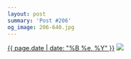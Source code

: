 ```yaml
---
layout: post
summary: 'Post #206'
og_image: 206-640.jpg
---
```


<p>
  <time><a href="/206">{{ page.date | date: "%B %e, %Y" }}</a></time>
  <a href="/206"><img src="{{ site.assets_url }}/206-320.jpg" srcset="{{ site.assets_url }}/206-640.jpg 640w, {{ site.assets_url }}/206-480.jpg 480w, {{ site.assets_url }}/206-320.jpg 320w, {{ site.assets_url }}/206-160.jpg 160w" sizes="(min-width: 700px) 50vw, calc(100vw - 2rem)" /></a>
</p>

